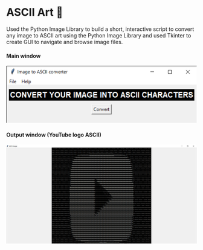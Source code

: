 # ASCII Art :art:
Used the Python Image Library to build a short, interactive script to convert any image to ASCII art using the Python Image Library
and used Tkinter to create GUI to navigate and browse image files.
#### Main window
![](https://raw.githubusercontent.com/anilkaundal/ascii-art/master/screenshots/screenshot%20(2).png)
#### Output window (YouTube logo ASCII)
![](https://raw.githubusercontent.com/anilkaundal/ascii-art/master/screenshots/screenshot%20(1).png )
